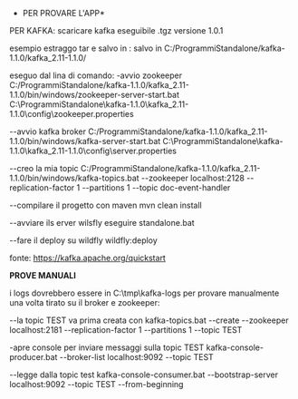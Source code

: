 
* PER PROVARE L'APP*

PER KAFKA:
scaricare kafka eseguibile .tgz versione 1.0.1

esempio estraggo tar e salvo in :
salvo in C:/ProgrammiStandalone/kafka-1.1.0/kafka_2.11-1.1.0/

eseguo dal lina di comando:
-avvio zookeeper
C:/ProgrammiStandalone/kafka-1.1.0/kafka_2.11-1.1.0/bin/windows/zookeeper-server-start.bat C:\ProgrammiStandalone\kafka-1.1.0\kafka_2.11-1.1.0\config\zookeeper.properties

--avvio kafka broker
C:/ProgrammiStandalone/kafka-1.1.0/kafka_2.11-1.1.0/bin/windows/kafka-server-start.bat C:\ProgrammiStandalone\kafka-1.1.0\kafka_2.11-1.1.0\config\server.properties

--creo la mia topic
C:/ProgrammiStandalone/kafka-1.1.0/kafka_2.11-1.1.0/bin/windows/kafka-topics.bat --zookeeper localhost:2128 --replication-factor 1 --partitions 1 --topic doc-event-handler

--compilare il progetto con maven
mvn clean install

--avviare ils erver wilsfly
eseguire standalone.bat

--fare il deploy su wildfly
wildfly:deploy


fonte: https://kafka.apache.org/quickstart

**PROVE MANUALI**

i logs dovrebbero essere in C:\tmp\kafka-logs
per provare manualmente una volta tirato su il broker e zookeeper:

--la topic TEST va prima creata con
kafka-topics.bat --create --zookeeper localhost:2181 --replication-factor 1 --partitions 1 --topic TEST

-apre console per inviare messaggi sulla topic TEST
kafka-console-producer.bat --broker-list localhost:9092 --topic TEST

--legge dalla topic test
kafka-console-consumer.bat --bootstrap-server localhost:9092 --topic TEST --from-beginning



